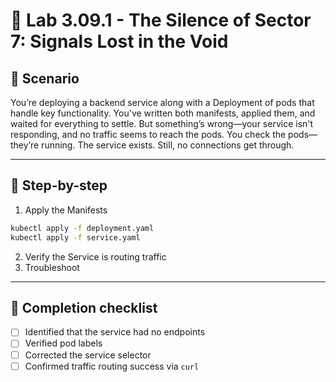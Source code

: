 # 🧰 Lab 3.09.1 - The Silence of Sector 7: Signals Lost in the Void

## 🎯 Scenario

You’re deploying a backend service along with a Deployment of pods that handle key functionality. You've written both manifests, applied them, and waited for everything to settle.
But something’s wrong—your service isn't responding, and no traffic seems to reach the pods. You check the pods—they’re running. The service exists. Still, no connections get through.

---

## 🧭 Step-by-step

1. Apply the Manifests

```bash
kubectl apply -f deployment.yaml
kubectl apply -f service.yaml
```

2. Verify the Service is routing traffic
3. Troubleshoot

---

## 🏁 Completion checklist

- [ ] Identified that the service had no endpoints
- [ ] Verified pod labels
- [ ] Corrected the service selector
- [ ] Confirmed traffic routing success via `curl`
